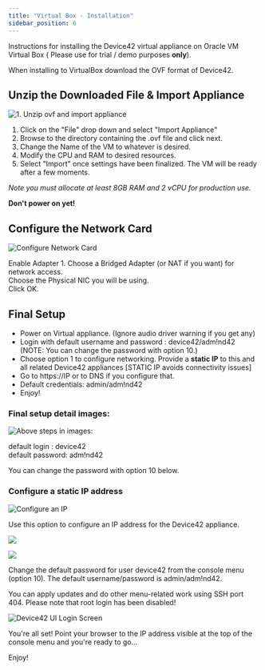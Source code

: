 ```yaml
---
title: "Virtual Box - Installation"
sidebar_position: 6
---
```


Instructions for installing the Device42 virtual appliance on Oracle VM Virtual Box ( Please use for trial / demo purposes **only**).

When installing to VirtualBox download the OVF format of Device42.

## Unzip the Downloaded File & Import Appliance

![1. Unzip ovf and import appliance](/assets/images/import-appliance.png)

1. Click on the "File" drop down and select "Import Appliance"
2. Browse to the directory containing the .ovf file and click next.
3. Change the Name of the VM to whatever is desired.
4. Modify the CPU and RAM to desired resources.
5. Select "Import" once settings have been finalized. The VM will be ready after a few moments.

_Note you must allocate at least 8GB RAM and 2 vCPU for production use._

**Don't power on yet!**

## Configure the Network Card

![Configure Network Card](/assets/images/wpid6136-Configure_Network_Card.png)

Enable Adapter 1. 
Choose a Bridged Adapter (or NAT if you want) for network access.  
Choose the Physical NIC you will be using.  
Click OK.

## Final Setup

- Power on Virtual appliance. (Ignore audio driver warning if you get any)
- Login with default username and password : device42/adm!nd42 (NOTE: You can change the password with option 10.)
- Choose option 1 to configure networking. Provide a **static IP** to this and all related Device42 appliances \[STATIC IP avoids connectivity issues\]
- Go to https://IP or to DNS if you configure that.
- Default credentials: admin/adm!nd42
- Enjoy!

### Final setup detail images:

![Above steps in images:](/assets/images/wpid6140-media_1418268487332.png)

default login : device42  
default password: adm!nd42  

You can change the password with option 10 below.

### Configure a static IP address

![Configure an IP](/assets/images/wpid6137-media_1338939598543.png)

Use this option to configure an IP address for the Device42 appliance.

![](/assets/images/wpid6141-media_1424640298539.png)

![](/assets/images/wpid6138-media_1338939645773.png)

Change the default password for user device42 from the console menu (option 10). The default username/password is admin/adm!nd42.

You can apply updates and do other menu-related work using SSH port 404. Please note that root login has been disabled!

![Device42 UI Login Screen](/assets/images/d42_UI-LOGIN_SCREEN.png)

You're all set! Point your browser to the IP address visible at the top of the console menu and you're ready to go...

Enjoy!
